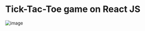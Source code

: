 # Tick-Tac-Toe game on React JS
![image](https://github.com/user-attachments/assets/e845972e-5ec7-4485-a583-b5ab41539734)
